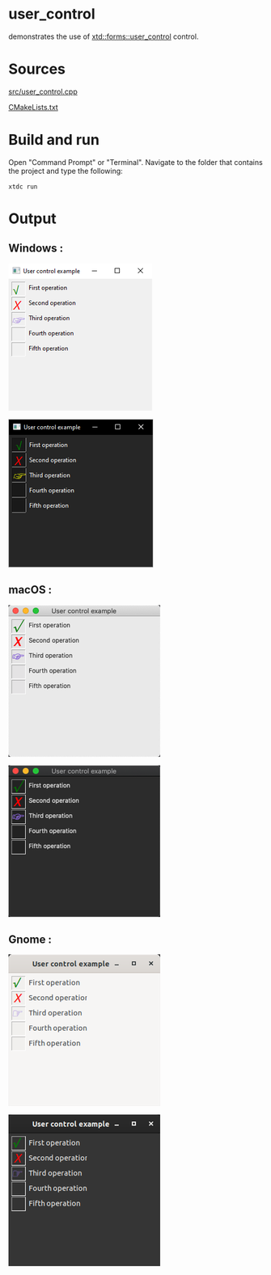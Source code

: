 # user_control

demonstrates the use of [xtd::forms::user_control](../../../../src/xtd_forms/include/xtd/forms/user_control.hpp) control.

# Sources

[src/user_control.cpp](src/user_control.cpp)

[CMakeLists.txt](CMakeLists.txt)

# Build and run

Open "Command Prompt" or "Terminal". Navigate to the folder that contains the project and type the following:

```shell
xtdc run
```

# Output

## Windows :

![Screenshot](../../../../docs/pictures/examples/user_control_w.png)

![Screenshot](../../../../docs/pictures/examples/user_control_wd.png)

## macOS :

![Screenshot](../../../../docs/pictures/examples/user_control_m.png)

![Screenshot](../../../../docs/pictures/examples/user_control_md.png)

## Gnome :

![Screenshot](../../../../docs/pictures/examples/user_control_g.png)

![Screenshot](../../../../docs/pictures/examples/user_control_gd.png)
